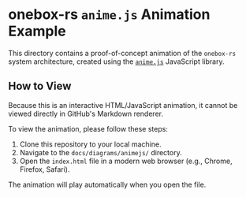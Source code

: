 # onebox-rs `anime.js` Animation Example

This directory contains a proof-of-concept animation of the `onebox-rs` system architecture, created using the [`anime.js`](https://animejs.com/) JavaScript library.

## How to View

Because this is an interactive HTML/JavaScript animation, it cannot be viewed directly in GitHub's Markdown renderer.

To view the animation, please follow these steps:
1.  Clone this repository to your local machine.
2.  Navigate to the `docs/diagrams/animejs/` directory.
3.  Open the `index.html` file in a modern web browser (e.g., Chrome, Firefox, Safari).

The animation will play automatically when you open the file.
